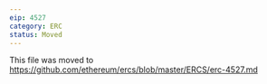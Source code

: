 ```yaml
---
eip: 4527
category: ERC
status: Moved
---
```


This file was moved to https://github.com/ethereum/ercs/blob/master/ERCS/erc-4527.md
